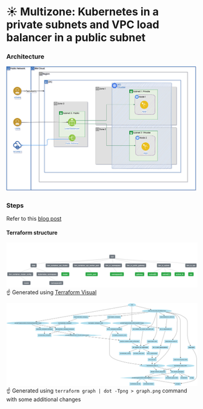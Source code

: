 # :sunny: Multizone: Kubernetes in a private subnets and VPC load balancer in a public subnet

### Architecture
![](/diagrams/architecture_diagram.png)

### Steps

Refer to this [blog post](https://www.ibm.com/cloud/blog/multizone-kubernetes-and-vpc-load-balancer-setup)
#### Terraform structure

[![](/diagrams/terraform_visual.png)](diagrams/terraform_visual.png)
:point_up: Generated using [Terraform Visual](https://github.com/hieven/terraform-visual)

![](/diagrams/graph.png)
:point_up: Generated using `terraform graph | dot -Tpng > graph.png` command with some additional changes
